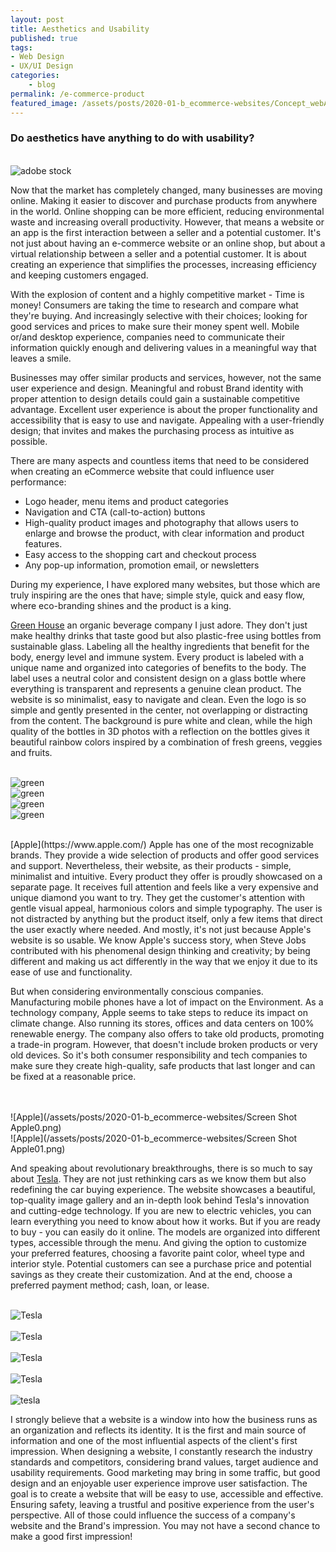 ```yaml
---
layout: post
title: Aesthetics and Usability
published: true
tags: 
- Web Design
- UX/UI Design
categories:
    - blog
permalink: /e-commerce-product
featured_image: /assets/posts/2020-01-b_ecommerce-websites/Concept_webAdobeStock_249959880.jpg
---
```

### Do aesthetics have anything to do with usability?

<br> ![adobe stock](/assets/posts/2020-01-b_ecommerce-websites/Concept_webAdobeStock_249959880.jpg "Adobe Stock")<br>

Now that the market has completely changed, many businesses are moving online. Making it easier to discover and purchase products from anywhere in the world. Online shopping can be more efficient, reducing environmental waste and increasing overall productivity. However, that means a website or an app is the first interaction between a seller and a potential customer. It's not just about having an e-commerce website or an online shop, but about a virtual relationship between a seller and a potential customer. It is about creating an experience that simplifies the processes, increasing efficiency and keeping customers engaged.

With the explosion of content and a highly competitive market - Time is money! Consumers are taking the time to research and compare what they're buying. And increasingly selective with their choices; looking for good services and prices to make sure their money spent well. Mobile or/and desktop experience, companies need to communicate their information quickly enough and delivering values in a meaningful way that leaves a smile.

Businesses may offer similar products and services, however, not the same user experience and design. Meaningful and robust Brand identity with proper attention to design details could gain a sustainable competitive advantage. Excellent user experience is about the proper functionality and accessibility that is easy to use and navigate. Appealing with a user-friendly design; that invites and makes the purchasing process as intuitive as possible. 

There are many aspects and countless items that need to be considered when creating an eCommerce website that could influence user performance:

- Logo header, menu items and product categories
- Navigation and CTA (call-to-action) buttons
- High-quality product images and photography that allows users to enlarge and browse the product, with clear information and product features. 
- Easy access to the shopping cart and checkout process 
- Any pop-up information, promotion email, or newsletters 

During my experience, I have explored many websites, but those which are truly inspiring are the ones that have; simple style, quick and easy flow, where eco-branding shines and the product is a king.

[Green House](https://www.greenhouse.ca/) an organic beverage company I just adore. They don't just make healthy drinks that taste good but also plastic-free using bottles from sustainable glass. Labeling all the healthy ingredients that benefit for the body, energy level and immune system. Every product is labeled with a unique name and organized into categories of benefits to the body. The label uses a neutral color and consistent design on a glass bottle where everything is transparent and represents a genuine clean product.
The website is so minimalist, easy to navigate and clean. Even the logo is so simple and gently presented in the center, not overlapping or distracting from the content. The background is pure white and clean, while the high quality of the bottles in 3D photos with a reflection on the bottles gives it beautiful rainbow colors inspired by a combination of fresh greens, veggies and fruits.

<br>![green](/assets/posts/2020-01-b_ecommerce-websites/ScreenShotgreenhouse01.png)
<br>![green](/assets/posts/2020-01-b_ecommerce-websites/ScreenShotgreenhouse04.png)
<br>![green](/assets/posts/2020-01-b_ecommerce-websites/ScreenShotgreenhouse05.png)
<br>![green](/assets/posts/2020-01-b_ecommerce-websites/ScreenShotgreenhouse03.png)

<br> 
 [Apple](https://www.apple.com/) Apple has one of the most recognizable brands. They provide a wide selection of products and offer good services and support. Nevertheless, their website, as their products - simple, minimalist and intuitive. Every product they offer is proudly showcased on a separate page. It receives full attention and feels like a very expensive and unique diamond you want to try. They get the customer's attention with gentle visual appeal, harmonious colors and simple typography. The user is not distracted by anything but the product itself, only a few items that direct the user exactly where needed. And mostly, it's not just because Apple's website is so usable. We know Apple's success story, when Steve Jobs contributed with his phenomenal design thinking and creativity; by being different and making us act differently in the way that we enjoy it due to its ease of use and functionality.
 
But when considering environmentally conscious companies. Manufacturing mobile phones have a lot of impact on the Environment. As a technology company, Apple seems to take steps to reduce its impact on climate change. Also running its stores, offices and data centers on 100% renewable energy. The company also offers to take old products, promoting a trade-in program. However, that doesn't include broken products or very old devices. So it's both consumer responsibility and tech companies to make sure they create high-quality, safe products that last longer and can be fixed at a reasonable price. 

<br>
<br>![Apple](/assets/posts/2020-01-b_ecommerce-websites/Screen Shot Apple0.png)
<br>![Apple](/assets/posts/2020-01-b_ecommerce-websites/Screen Shot Apple01.png)<br>


And speaking about revolutionary breakthroughs, there is so much to say about [Tesla](https://www.tesla.com/en_ca/). They are not just rethinking cars as we know them but also redefining the car buying experience. 
The website showcases a beautiful, top-quality image gallery and an in-depth look behind Tesla's innovation and cutting-edge technology. If you are new to electric vehicles, you can learn everything you need to know about how it works. But if you are ready to buy - you can easily do it online. The models are organized into different types, accessible through the menu. And giving the option to customize your preferred features, choosing a favorite paint color, wheel type and interior style. 
Potential customers can see a purchase price and potential savings as they create their customization.  And at the end, choose a preferred payment method; cash, loan, or lease. 

<br>![Tesla](/assets/posts/2020-01-b_ecommerce-websites/tesla01.png)<br>
<br>![Tesla](/assets/posts/2020-01-b_ecommerce-websites/tesla02.png)<br>
<br>![Tesla](/assets/posts/2020-01-b_ecommerce-websites/tesla04.png)<br>
<br>![Tesla](/assets/posts/2020-01-b_ecommerce-websites/tesla05.png)<br>
<br>![tesla](/assets/posts/2020-01-b_ecommerce-websites/tesla07.png)<br>

I strongly believe that a website is a window into how the business runs as an organization and reflects its identity. It is the first and main source of information and one of the most influential aspects of the client's first impression. When designing a website, I constantly research the industry standards and competitors, considering brand values, target audience and usability requirements. Good marketing may bring in some traffic, but good design and an enjoyable user experience improve user satisfaction. The goal is to create a website that will be easy to use, accessible and effective. Ensuring safety, leaving a trustful and positive experience from the user's perspective. All of those could influence the success of a company's website and the Brand's impression. You may not have a second chance to make a good first impression!